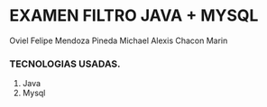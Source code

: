 # EXAMEN FILTRO JAVA + MYSQL

Oviel Felipe Mendoza Pineda
Michael Alexis Chacon Marin

### TECNOLOGIAS USADAS.
1. Java
2. Mysql

